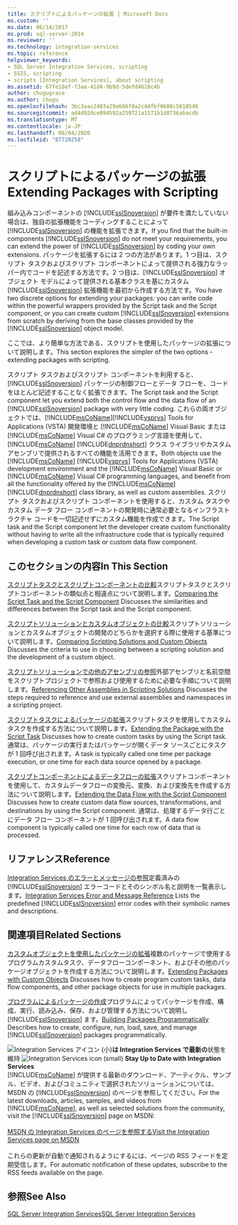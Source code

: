 ```yaml
---
title: スクリプトによるパッケージの拡張 | Microsoft Docs
ms.custom: ''
ms.date: 06/14/2017
ms.prod: sql-server-2014
ms.reviewer: ''
ms.technology: integration-services
ms.topic: reference
helpviewer_keywords:
- SQL Server Integration Services, scripting
- SSIS, scripting
- scripts [Integration Services], about scripting
ms.assetid: 67fe18ef-f3aa-41d4-9b9d-5defd4618c4b
author: chugugrace
ms.author: chugu
ms.openlocfilehash: 3bc3aac2483a29a686f8a2c4dfbf0688c5810546
ms.sourcegitcommit: ad4d92dce894592a259721a1571b1d8736abacdb
ms.translationtype: MT
ms.contentlocale: ja-JP
ms.lasthandoff: 08/04/2020
ms.locfileid: "87720258"
---
```

# <a name="extending-packages-with-scripting"></a><span data-ttu-id="63232-102">スクリプトによるパッケージの拡張</span><span class="sxs-lookup"><span data-stu-id="63232-102">Extending Packages with Scripting</span></span>
  <span data-ttu-id="63232-103">組み込みコンポーネントの [!INCLUDE[ssISnoversion](../../includes/ssisnoversion-md.md)] が要件を満たしていない場合は、独自の拡張機能をコーディングすることによって [!INCLUDE[ssISnoversion](../../includes/ssisnoversion-md.md)] の機能を拡張できます。</span><span class="sxs-lookup"><span data-stu-id="63232-103">If you find that the built-in components [!INCLUDE[ssISnoversion](../../includes/ssisnoversion-md.md)] do not meet your requirements, you can extend the power of [!INCLUDE[ssISnoversion](../../includes/ssisnoversion-md.md)] by coding your own extensions.</span></span> <span data-ttu-id="63232-104">パッケージを拡張するには 2 つの方法があります。1 つ目は、スクリプト タスクおよびスクリプト コンポーネントによって提供される強力なラッパー内でコードを記述する方法です。2 つ目は、[!INCLUDE[ssISnoversion](../../includes/ssisnoversion-md.md)] オブジェクト モデルによって提供される基本クラスを基にカスタム [!INCLUDE[ssISnoversion](../../includes/ssisnoversion-md.md)] 拡張機能を最初から作成する方法です。</span><span class="sxs-lookup"><span data-stu-id="63232-104">You have two discrete options for extending your packages: you can write code within the powerful wrappers provided by the Script task and the Script component, or you can create custom [!INCLUDE[ssISnoversion](../../includes/ssisnoversion-md.md)] extensions from scratch by deriving from the base classes provided by the [!INCLUDE[ssISnoversion](../../includes/ssisnoversion-md.md)] object model.</span></span>

 <span data-ttu-id="63232-105">ここでは、より簡単な方法である、スクリプトを使用したパッケージの拡張について説明します。</span><span class="sxs-lookup"><span data-stu-id="63232-105">This section explores the simpler of the two options - extending packages with scripting.</span></span>

 <span data-ttu-id="63232-106">スクリプト タスクおよびスクリプト コンポーネントを利用すると、[!INCLUDE[ssISnoversion](../../includes/ssisnoversion-md.md)] パッケージの制御フローとデータ フローを、コードをほとんど記述することなく拡張できます。</span><span class="sxs-lookup"><span data-stu-id="63232-106">The Script task and the Script component let you extend both the control flow and the data flow of an [!INCLUDE[ssISnoversion](../../includes/ssisnoversion-md.md)] package with very little coding.</span></span> <span data-ttu-id="63232-107">これらの両オブジェクトでは、[!INCLUDE[msCoName](../../includes/msconame-md.md)][!INCLUDE[vsprvs](../../includes/vsprvs-md.md)] Tools for Applications (VSTA) 開発環境と [!INCLUDE[msCoName](../../includes/msconame-md.md)] Visual Basic または [!INCLUDE[msCoName](../../includes/msconame-md.md)] Visual C# のプログラミング言語を使用して、[!INCLUDE[msCoName](../../includes/msconame-md.md)] [!INCLUDE[dnprdnshort](../../includes/dnprdnshort-md.md)] クラス ライブラリやカスタム アセンブリで提供されるすべての機能を活用できます。</span><span class="sxs-lookup"><span data-stu-id="63232-107">Both objects use the [!INCLUDE[msCoName](../../includes/msconame-md.md)] [!INCLUDE[vsprvs](../../includes/vsprvs-md.md)] Tools for Applications (VSTA) development environment and the [!INCLUDE[msCoName](../../includes/msconame-md.md)] Visual Basic or [!INCLUDE[msCoName](../../includes/msconame-md.md)] Visual C# programming languages, and benefit from all the functionality offered by the [!INCLUDE[msCoName](../../includes/msconame-md.md)] [!INCLUDE[dnprdnshort](../../includes/dnprdnshort-md.md)] class library, as well as custom assemblies.</span></span> <span data-ttu-id="63232-108">スクリプト タスクおよびスクリプト コンポーネントを使用すると、カスタム タスクやカスタム データ フロー コンポーネントの開発時に通常必要となるインフラストラクチャ コードを一切記述せずにカスタム機能を作成できます。</span><span class="sxs-lookup"><span data-stu-id="63232-108">The Script task and the Script component let the developer create custom functionality without having to write all the infrastructure code that is typically required when developing a custom task or custom data flow component.</span></span>

## <a name="in-this-section"></a><span data-ttu-id="63232-109">このセクションの内容</span><span class="sxs-lookup"><span data-stu-id="63232-109">In This Section</span></span>
 <span data-ttu-id="63232-110">[スクリプトタスクとスクリプトコンポーネントの比較](../extending-packages-scripting/comparing-the-script-task-and-the-script-component.md)スクリプトタスクとスクリプトコンポーネントの類似点と相違点について説明します。</span><span class="sxs-lookup"><span data-stu-id="63232-110">[Comparing the Script Task and the Script Component](../extending-packages-scripting/comparing-the-script-task-and-the-script-component.md) Discusses the similarities and differences between the Script task and the Script component.</span></span>

 <span data-ttu-id="63232-111">[スクリプトソリューションとカスタムオブジェクトの比較](comparing-scripting-solutions-and-custom-objects.md)スクリプトソリューションとカスタムオブジェクトの開発のどちらかを選択する際に使用する基準について説明します。</span><span class="sxs-lookup"><span data-stu-id="63232-111">[Comparing Scripting Solutions and Custom Objects](comparing-scripting-solutions-and-custom-objects.md) Discusses the criteria to use in choosing between a scripting solution and the development of a custom object.</span></span>

 <span data-ttu-id="63232-112">[スクリプトソリューションでの他のアセンブリの参照](referencing-other-assemblies-in-scripting-solutions.md)外部アセンブリと名前空間をスクリプトプロジェクトで参照および使用するために必要な手順について説明します。</span><span class="sxs-lookup"><span data-stu-id="63232-112">[Referencing Other Assemblies in Scripting Solutions](referencing-other-assemblies-in-scripting-solutions.md) Discusses the steps required to reference and use external assemblies and namespaces in a scripting project.</span></span>

 <span data-ttu-id="63232-113">[スクリプトタスクによるパッケージの拡張](../extending-packages-scripting/task/extending-the-package-with-the-script-task.md)スクリプトタスクを使用してカスタムタスクを作成する方法について説明します。</span><span class="sxs-lookup"><span data-stu-id="63232-113">[Extending the Package with the Script Task](../extending-packages-scripting/task/extending-the-package-with-the-script-task.md) Discusses how to create custom tasks by using the Script task.</span></span> <span data-ttu-id="63232-114">通常は、パッケージの実行またはパッケージが開くデータ ソースごとにタスクが 1 回呼び出されます。</span><span class="sxs-lookup"><span data-stu-id="63232-114">A task is typically called one time per package execution, or one time for each data source opened by a package.</span></span>

 <span data-ttu-id="63232-115">[スクリプトコンポーネントによるデータフローの拡張](data-flow-script-component/extending-the-data-flow-with-the-script-component.md)スクリプトコンポーネントを使用して、カスタムデータフローの変換元、変換、および変換先を作成する方法について説明します。</span><span class="sxs-lookup"><span data-stu-id="63232-115">[Extending the Data Flow with the Script Component](data-flow-script-component/extending-the-data-flow-with-the-script-component.md) Discusses how to create custom data flow sources, transformations, and destinations by using the Script component.</span></span> <span data-ttu-id="63232-116">通常は、処理するデータ行ごとにデータ フロー コンポーネントが 1 回呼び出されます。</span><span class="sxs-lookup"><span data-stu-id="63232-116">A data flow component is typically called one time for each row of data that is processed.</span></span>

## <a name="reference"></a><span data-ttu-id="63232-117">リファレンス</span><span class="sxs-lookup"><span data-stu-id="63232-117">Reference</span></span>
 <span data-ttu-id="63232-118">[Integration Services のエラーとメッセージの参照](../integration-services-error-and-message-reference.md)定義済みの [!INCLUDE[ssISnoversion](../../includes/ssisnoversion-md.md)] エラーコードとそのシンボル名と説明を一覧表示します。</span><span class="sxs-lookup"><span data-stu-id="63232-118">[Integration Services Error and Message Reference](../integration-services-error-and-message-reference.md) Lists the predefined [!INCLUDE[ssISnoversion](../../includes/ssisnoversion-md.md)] error codes with their symbolic names and descriptions.</span></span>

## <a name="related-sections"></a><span data-ttu-id="63232-119">関連項目</span><span class="sxs-lookup"><span data-stu-id="63232-119">Related Sections</span></span>
 <span data-ttu-id="63232-120">[カスタムオブジェクトを使用したパッケージの拡張](../extending-packages-custom-objects/extending-packages-with-custom-objects.md)複数のパッケージで使用するプログラムカスタムタスク、データフローコンポーネント、およびその他のパッケージオブジェクトを作成する方法について説明します。</span><span class="sxs-lookup"><span data-stu-id="63232-120">[Extending Packages with Custom Objects](../extending-packages-custom-objects/extending-packages-with-custom-objects.md) Discusses how to create program custom tasks, data flow components, and other package objects for use in multiple packages.</span></span>

 <span data-ttu-id="63232-121">[プログラムによるパッケージの作成](../building-packages-programmatically/building-packages-programmatically.md)プログラムによってパッケージを作成、構成、実行、読み込み、保存、および管理する方法について説明し [!INCLUDE[ssISnoversion](../../includes/ssisnoversion-md.md)] ます。</span><span class="sxs-lookup"><span data-stu-id="63232-121">[Building Packages Programmatically](../building-packages-programmatically/building-packages-programmatically.md) Describes how to create, configure, run, load, save, and manage [!INCLUDE[ssISnoversion](../../includes/ssisnoversion-md.md)] packages programmatically.</span></span>

<span data-ttu-id="63232-122">![Integration Services アイコン (小)](../media/dts-16.gif "Integration Services のアイコン (小)")**は Integration Services で最新の**状態を維持  </span><span class="sxs-lookup"><span data-stu-id="63232-122">![Integration Services icon (small)](../media/dts-16.gif "Integration Services icon (small)")  **Stay Up to Date with Integration Services**</span></span><br /> <span data-ttu-id="63232-123">[!INCLUDE[msCoName](../../includes/msconame-md.md)] が提供する最新のダウンロード、アーティクル、サンプル、ビデオ、およびコミュニティで選択されたソリューションについては、MSDN の [!INCLUDE[ssISnoversion](../../includes/ssisnoversion-md.md)] のページを参照してください。</span><span class="sxs-lookup"><span data-stu-id="63232-123">For the latest downloads, articles, samples, and videos from [!INCLUDE[msCoName](../../includes/msconame-md.md)], as well as selected solutions from the community, visit the [!INCLUDE[ssISnoversion](../../includes/ssisnoversion-md.md)] page on MSDN:</span></span><br /><br /> [<span data-ttu-id="63232-124">MSDN の Integration Services のページを参照する</span><span class="sxs-lookup"><span data-stu-id="63232-124">Visit the Integration Services page on MSDN</span></span>](https://go.microsoft.com/fwlink/?LinkId=136655)<br /><br /> <span data-ttu-id="63232-125">これらの更新が自動で通知されるようにするには、ページの RSS フィードを定期受信します。</span><span class="sxs-lookup"><span data-stu-id="63232-125">For automatic notification of these updates, subscribe to the RSS feeds available on the page.</span></span>

## <a name="see-also"></a><span data-ttu-id="63232-126">参照</span><span class="sxs-lookup"><span data-stu-id="63232-126">See Also</span></span>
 [<span data-ttu-id="63232-127">SQL Server Integration Services</span><span class="sxs-lookup"><span data-stu-id="63232-127">SQL Server Integration Services</span></span>](../sql-server-integration-services.md)


